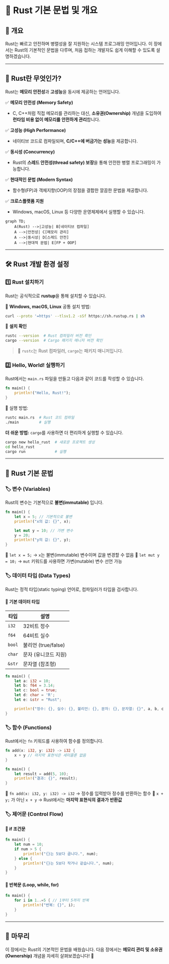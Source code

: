 # 🦀 Rust 기본 문법 및 개요

## 📌 개요
Rust는 빠르고 안전하며 병렬성을 잘 지원하는 시스템 프로그래밍 언어입니다. 
이 장에서는 Rust의 기본적인 문법을 다루며, 처음 접하는 개발자도 쉽게 이해할 수 있도록 설명하겠습니다.

---

## 🎯 Rust란 무엇인가?

Rust는 **메모리 안전성**과 **고성능**을 동시에 제공하는 언어입니다. 

✅ **메모리 안전성 (Memory Safety)**
- C, C++처럼 직접 메모리를 관리하는 대신, **소유권(Ownership)** 개념을 도입하여 **런타임 비용 없이 메모리를 안전하게 관리**합니다.

✅ **고성능 (High Performance)**
- 네이티브 코드로 컴파일되며, **C/C++에 버금가는 성능**을 제공합니다.

✅ **동시성 (Concurrency)**
- Rust의 **스레드 안전성(thread safety) 보장**을 통해 안전한 병렬 프로그래밍이 가능합니다.

✅ **현대적인 문법 (Modern Syntax)**
- 함수형(FP)과 객체지향(OOP)의 장점을 결합한 깔끔한 문법을 제공합니다.

✅ **크로스플랫폼 지원**
- Windows, macOS, Linux 등 다양한 운영체제에서 실행할 수 있습니다.


```mermaid
graph TD;
    A(Rust) -->|고성능| B[네이티브 컴파일]
    A -->|안전성| C[메모리 관리]
    A -->|동시성| D[스레드 안전]
    A -->|현대적 문법| E[FP + OOP]
```

---

## 🛠️ Rust 개발 환경 설정

### 1️⃣ Rust 설치하기
Rust는 공식적으로 **rustup**을 통해 설치할 수 있습니다.

📌 **Windows, macOS, Linux** 공통 설치 방법:
```sh
curl --proto '=https' --tlsv1.2 -sSf https://sh.rustup.rs | sh
```

📌 **설치 확인**
```sh
rustc --version  # Rust 컴파일러 버전 확인
cargo --version  # Cargo 패키지 매니저 버전 확인
```

> 📢 `rustc`는 Rust 컴파일러, `cargo`는 패키지 매니저입니다.

### 2️⃣ Hello, World! 실행하기
Rust에서는 `main.rs` 파일을 만들고 다음과 같이 코드를 작성할 수 있습니다.

```rust
fn main() {
    println!("Hello, Rust!");
}
```

📌 실행 방법:
```sh
rustc main.rs  # Rust 코드 컴파일
./main         # 실행
```

**더 쉬운 방법:** `cargo`를 사용하면 더 편리하게 실행할 수 있습니다.

```sh
cargo new hello_rust  # 새로운 프로젝트 생성
cd hello_rust
cargo run             # 실행
```

---

## 📝 Rust 기본 문법

### 🏷️ 변수 (Variables)
Rust의 변수는 기본적으로 **불변(immutable)** 입니다.

```rust
fn main() {
    let x = 5; // 기본적으로 불변
    println!("x의 값: {}", x);

    let mut y = 10; // 가변 변수
    y = 20;
    println!("y의 값: {}", y);
}
```

🔹 `let x = 5;` → `x`는 불변(immutable) 변수이며 값을 변경할 수 없음
🔹 `let mut y = 10;` → `mut` 키워드를 사용하면 가변(mutable) 변수 선언 가능

### 🏷️ 데이터 타입 (Data Types)
Rust는 정적 타입(static typing) 언어로, 컴파일러가 타입을 검사합니다.

#### 📌 기본 데이터 타입
| 타입 | 설명 |
|------|------------|
| `i32` | 32비트 정수 |
| `f64` | 64비트 실수 |
| `bool` | 불리언 (true/false) |
| `char` | 문자 (유니코드 지원) |
| `&str` | 문자열 (참조형) |

```rust
fn main() {
    let a: i32 = 10;
    let b: f64 = 3.14;
    let c: bool = true;
    let d: char = 'R';
    let e: &str = "Rust";

    println!("정수: {}, 실수: {}, 불리언: {}, 문자: {}, 문자열: {}", a, b, c, d, e);
}
```

### 🏷️ 함수 (Functions)

Rust에서는 `fn` 키워드를 사용하여 함수를 정의합니다.

```rust
fn add(x: i32, y: i32) -> i32 {
    x + y // 마지막 표현식은 세미콜론 없음
}

fn main() {
    let result = add(5, 10);
    println!("결과: {}", result);
}
```

🔹 `fn add(x: i32, y: i32) -> i32` → 정수를 입력받아 정수를 반환하는 함수
🔹 `x + y;` 가 아닌 `x + y` → Rust에서는 **마지막 표현식의 결과가 반환값**

### 🏷️ 제어문 (Control Flow)

#### 📌 if 조건문
```rust
fn main() {
    let num = 10;
    if num > 5 {
        println!("{}는 5보다 큽니다.", num);
    } else {
        println!("{}는 5보다 작거나 같습니다.", num);
    }
}
```

#### 📌 반복문 (Loop, while, for)
```rust
fn main() {
    for i in 1..=5 { // 1부터 5까지 반복
        println!("반복: {}", i);
    }
}
```

---

## 🎯 마무리

이 장에서는 Rust의 기본적인 문법을 배웠습니다. 
다음 장에서는 **메모리 관리 및 소유권(Ownership)** 개념을 자세히 살펴보겠습니다! 🚀
